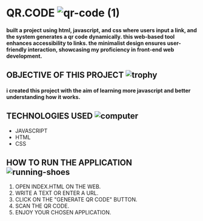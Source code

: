 # QR.CODE ![qr-code (1)](https://github.com/joeltorcato/QR.CODE/assets/154090684/2f49971f-b7ec-41bc-aa56-0a6c6cc0dbe3)






#### built a project using html, javascript, and css where users input a link, and the system generates a qr code dynamically. this web-based tool enhances accessibility to links. the minimalist design ensures user-friendly interaction, showcasing my proficiency in front-end web development.

## OBJECTIVE OF THIS PROJECT ![trophy](https://github.com/joeltorcato/QR.CODE/assets/154090684/7be9ed68-573a-4eff-b2df-a7b305d49f9c)



#### i created this project with the aim of learning more javascript and better understanding how it works.

## TECHNOLOGIES USED ![computer](https://github.com/joeltorcato/QR.CODE/assets/154090684/32716650-4033-47cb-aad6-6ed50b85e8ab)


* JAVASCRIPT
* HTML
* CSS

## HOW TO RUN THE APPLICATION ![running-shoes](https://github.com/joeltorcato/QR.CODE/assets/154090684/98875d53-d4d7-4d1e-8c06-8668d25ce3d7)



1. OPEN INDEX.HTML ON THE WEB.
2. WRITE A TEXT OR ENTER A URL.
3. CLICK ON THE "GENERATE QR CODE" BUTTON.
4. SCAN THE QR CODE.
5. ENJOY YOUR CHOSEN APPLICATION.
